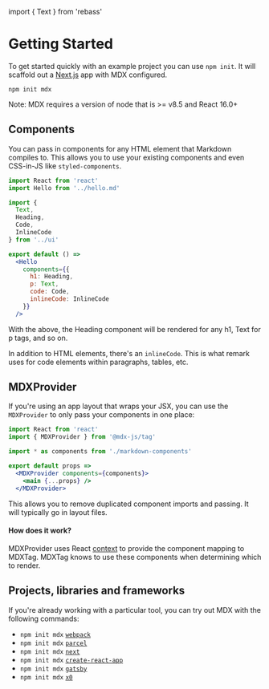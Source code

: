import { Text } from 'rebass'

# Getting Started

To get started quickly with an example project you can use `npm init`.
It will scaffold out a [Next.js][next] app with MDX configured.

```
npm init mdx
```

<Text color="darkgray" mt={-3} mb={4}>
  Note: MDX requires a version of node that is >= v8.5 and React 16.0+
</Text>

## Components

You can pass in components for any HTML element that Markdown compiles to.
This allows you to use your existing components and even CSS-in-JS like `styled-components`.

```jsx
import React from 'react'
import Hello from '../hello.md'

import {
  Text,
  Heading,
  Code,
  InlineCode
} from '../ui'

export default () =>
  <Hello
    components={{
      h1: Heading,
      p: Text,
      code: Code,
      inlineCode: InlineCode
    }}
  />
```

With the above, the Heading component will be rendered for any h1, Text for p tags, and so on.

In addition to HTML elements, there's an `inlineCode`.
This is what remark uses for code elements within paragraphs, tables, etc.

## MDXProvider

If you're using an app layout that wraps your JSX, you can use the `MDXProvider` to only pass your components in one place:

```jsx
import React from 'react'
import { MDXProvider } from '@mdx-js/tag'

import * as components from './markdown-components'

export default props =>
  <MDXProvider components={components}>
    <main {...props} />
  </MDXProvider>
```

This allows you to remove duplicated component imports and passing.
It will typically go in layout files.

#### How does it work?

MDXProvider uses React [context][] to provide the component mapping to MDXTag.
MDXTag knows to use these components when determining which to render.

## Projects, libraries and frameworks

If you're already working with a particular tool, you can try out MDX with the following commands:

- `npm init mdx` [`webpack`](./webpack)
- `npm init mdx` [`parcel`](./parcel)
- `npm init mdx` [`next`](./next)
- `npm init mdx` [`create-react-app`](./create-react-app)
- `npm init mdx` [`gatsby`](./gatsby)
- `npm init mdx` [`x0`](./x0)

[next]: https://github.com/zeit/next.js
[context]: https://reactjs.org/docs/context.html
